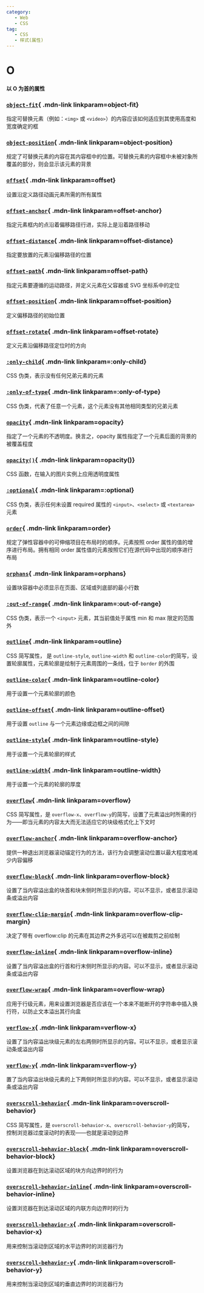 ```yaml
---
category:
   - Web
   - CSS
tag:
   - CSS
   - 样式(属性)  
---
```






# O

#### 以 O 为首的属性

<Mcard>

### [`object-fit`][zh-link]{ .mdn-link linkparam=object-fit}
指定可替换元素（例如：`<img>` 或 `<video>`）的内容应该如何适应到其使用高度和宽度确定的框
</Mcard>

<Mcard>

### [`object-position`][zh-link]{ .mdn-link linkparam=object-position}
规定了可替换元素的内容在其内容框中的位置。可替换元素的内容框中未被对象所覆盖的部分，则会显示该元素的背景
</Mcard>

<Mcard>

### [`offset`][en-link]{ .mdn-link linkparam=offset}
设置沿定义路径动画元素所需的所有属性
</Mcard>

<Mcard>

### [`offset-anchor`][en-link]{ .mdn-link linkparam=offset-anchor}
指定元素框内的点沿着偏移路径行进，实际上是沿着路径移动
</Mcard>

<Mcard>

### [`offset-distance`][en-link]{ .mdn-link linkparam=offset-distance}
指定要放置的元素沿偏移路径的位置
</Mcard>

<Mcard>

### [`offset-path`][en-link]{ .mdn-link linkparam=offset-path}
指定元素要遵循的运动路径，并定义元素在父容器或 SVG 坐标系中的定位
</Mcard>

<Mcard>

### [`offset-position`][en-link]{ .mdn-link linkparam=offset-position}
定义偏移路径的初始位置
</Mcard>

<Mcard>

### [`offset-rotate`][en-link]{ .mdn-link linkparam=offset-rotate}
定义元素沿偏移路径定位时的方向
</Mcard>

<Mcard>

### [`:only-child`][zh-link]{ .mdn-link linkparam=:only-child}
CSS 伪类，表示没有任何兄弟元素的元素
</Mcard>

<Mcard>

### [`:only-of-type`][zh-link]{ .mdn-link linkparam=:only-of-type}
CSS 伪类，代表了任意一个元素，这个元素没有其他相同类型的兄弟元素
</Mcard>

<Mcard>

### [`opacity`][zh-link]{ .mdn-link linkparam=opacity}
指定了一个元素的不透明度。换言之，opacity 属性指定了一个元素后面的背景的被覆盖程度
</Mcard>

<Mcard>

### [`opacity()`][zh-link]{ .mdn-link linkparam=opacity()}
CSS 函数，在输入的图片实例上应用透明度属性
</Mcard>

<Mcard>

### [`:optional`][zh-link]{ .mdn-link linkparam=:optional}
CSS 伪类，表示任何未设置 required 属性的 `<input>`、`<select>` 或 `<textarea>` 元素
</Mcard>

<Mcard>

### [`order`][zh-link]{ .mdn-link linkparam=order}
规定了弹性容器中的可伸缩项目在布局时的顺序。元素按照 order 属性的值的增序进行布局。拥有相同 order 属性值的元素按照它们在源代码中出现的顺序进行布局
</Mcard>

<Mcard>

### [`orphans`][en-link]{ .mdn-link linkparam=orphans}
设置块容器中必须显示在页面、区域或列底部的最小行数
</Mcard>

<Mcard>

### [`:out-of-range`][zh-link]{ .mdn-link linkparam=:out-of-range}
CSS 伪类，表示一个 `<input>` 元素，其当前值处于属性 min 和 max 限定的范围外
</Mcard>

<Mcard>

### [`outline`][zh-link]{ .mdn-link linkparam=outline}
CSS 简写属性， 是 `outline-style`, `outline-width` 和 `outline-color`的简写，设置轮廓属性，元素轮廓是绘制于元素周围的一条线，位于 `border` 的外围
</Mcard>

<Mcard>

### [`outline-color`][zh-link]{ .mdn-link linkparam=outline-color}
用于设置一个元素轮廓的颜色
</Mcard>

<Mcard>

### [`outline-offset`][zh-link]{ .mdn-link linkparam=outline-offset}
用于设置 `outline` 与一个元素边缘或边框之间的间隙
</Mcard>

<Mcard>

### [`outline-style`][zh-link]{ .mdn-link linkparam=outline-style}
用于设置一个元素轮廓的样式
</Mcard>

<Mcard>

### [`outline-width`][zh-link]{ .mdn-link linkparam=outline-width}
用于设置一个元素的轮廓的厚度
</Mcard>

<Mcard>

### [`overflow`][zh-link]{ .mdn-link linkparam=overflow}
CSS 简写属性，是 `overflow-x`、`overflow-y`的简写，设置了元素溢出时所需的行为——即当元素的内容太大而无法适应它的块级格式化上下文时
</Mcard>

<Mcard>

### [`overflow-anchor`][zh-link]{ .mdn-link linkparam=overflow-anchor}
提供一种退出浏览器滚动锚定行为的方法，该行为会调整滚动位置以最大程度地减少内容偏移
</Mcard>

<Mcard>

### [`overflow-block`][zh-link]{ .mdn-link linkparam=overflow-block}
设置了当内容溢出盒的块首和块末侧时所显示的内容。可以不显示，或者显示滚动条或溢出内容
</Mcard>

<Mcard>

### [`overflow-clip-margin`][en-link]{ .mdn-link linkparam=overflow-clip-margin}
决定了带有 overflow:clip 的元素在其边界之外多远可以在被裁剪之前绘制
</Mcard>

<Mcard>

### [`overflow-inline`][zh-link]{ .mdn-link linkparam=overflow-inline}
设置了当内容溢出盒的行首和行末侧时所显示的内容。可以不显示，或者显示滚动条或溢出内容
</Mcard>

<Mcard>

### [`overflow-wrap`][zh-link]{ .mdn-link linkparam=overflow-wrap}
应用于行级元素，用来设置浏览器是否应该在一个本来不能断开的字符串中插入换行符，以防止文本溢出其行向盒
</Mcard>

<Mcard>

### [`verflow-x`][zh-link]{ .mdn-link linkparam=verflow-x}
设置了当内容溢出块级元素的左右两侧时所显示的内容。可以不显示，或者显示滚动条或溢出内容
</Mcard>

<Mcard>

### [`verflow-y`][zh-link]{ .mdn-link linkparam=verflow-y}
置了当内容溢出块级元素的上下两侧时所显示的内容。可以不显示，或者显示滚动条或溢出内容
</Mcard>

<Mcard>

### [`overscroll-behavior`][zh-link]{ .mdn-link linkparam=overscroll-behavior}
CSS 简写属性，是 `overscroll-behavior-x`、`overscroll-behavior-y`的简写，控制浏览器过度滚动时的表现——也就是滚动到边界
</Mcard>

<Mcard>

### [`overscroll-behavior-block`][en-link]{ .mdn-link linkparam=overscroll-behavior-block}
设置浏览器在到达滚动区域的块方向边界时的行为
</Mcard>

<Mcard>

### [`overscroll-behavior-inline`][en-link]{ .mdn-link linkparam=overscroll-behavior-inline}
设置浏览器在到达滚动区域的内联方向边界时的行为
</Mcard>

<Mcard>

### [`overscroll-behavior-x`][zh-link]{ .mdn-link linkparam=overscroll-behavior-x}
用来控制当滚动到区域的水平边界时的浏览器行为
</Mcard>

<Mcard>

### [`overscroll-behavior-y`][zh-link]{ .mdn-link linkparam=overscroll-behavior-y}
用来控制当滚动到区域的垂直边界时的浏览器行为
</Mcard>

[zh-link]:https://developer.mozilla.org/zh-CN/docs/Web/CSS/
[en-link]:https://developer.mozilla.org/en-US/docs/Web/CSS/